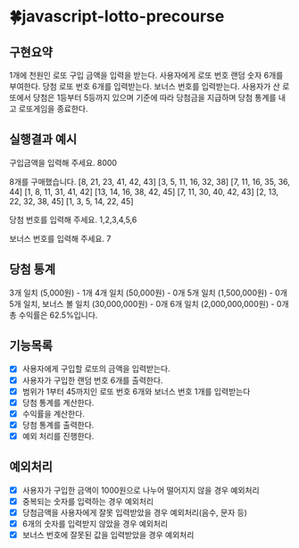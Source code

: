 # 🍀javascript-lotto-precourse

## 구현요약

1개에 천원인 로또 구입 금액을 입력을 받는다. 사용자에게 로또 번호 랜덤 숫자 6개를 부여한다.
당첨 로또 번호 6개를 입력받는다. 보너스 번호를 입력받는다.
사용자가 산 로또에서 당첨은 1등부터 5등까지 있으며 기준에 따라 당첨금을 지급하며 당첨 통계를 내고 로또게임을 종료한다.

## 실행결과 예시

구입금액을 입력해 주세요.
8000

8개를 구매했습니다.
[8, 21, 23, 41, 42, 43]
[3, 5, 11, 16, 32, 38]
[7, 11, 16, 35, 36, 44]
[1, 8, 11, 31, 41, 42]
[13, 14, 16, 38, 42, 45]
[7, 11, 30, 40, 42, 43]
[2, 13, 22, 32, 38, 45]
[1, 3, 5, 14, 22, 45]

당첨 번호를 입력해 주세요.
1,2,3,4,5,6

보너스 번호를 입력해 주세요.
7

## 당첨 통계

3개 일치 (5,000원) - 1개
4개 일치 (50,000원) - 0개
5개 일치 (1,500,000원) - 0개
5개 일치, 보너스 볼 일치 (30,000,000원) - 0개
6개 일치 (2,000,000,000원) - 0개
총 수익률은 62.5%입니다.

## 기능목록

- [x] 사용자에게 구입할 로또의 금액을 입력받는다.
- [x] 사용자가 구입한 랜덤 번호 6개를 출력한다.
- [x] 범위가 1부터 45까지인 로또 번호 6개와 보너스 번호 1개를 입력받는다
- [x] 당첨 통계를 계산한다.
- [x] 수익률을 계산한다.
- [x] 당첨 통계를 출력한다.
- [x] 예외 처리를 진행한다.

## 예외처리

- [x] 사용자가 구입한 금액이 1000원으로 나누어 떨어지지 않을 경우 예외처리
- [x] 중복되는 숫자를 입력하는 경우 예외처리
- [x] 당첨금액을 사용자에게 잘못 입력받았을 경우 예외처리(음수, 문자 등)
- [x] 6개의 숫자를 입력받지 않았을 경우 예외처리
- [x] 보너스 번호에 잘못된 값을 입력받았을 경우 예외처리
